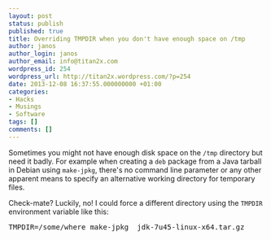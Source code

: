 ```yaml
---
layout: post
status: publish
published: true
title: Overriding TMPDIR when you don't have enough space on /tmp
author: janos
author_login: janos
author_email: info@titan2x.com
wordpress_id: 254
wordpress_url: http://titan2x.wordpress.com/?p=254
date: 2013-12-08 16:37:55.000000000 +01:00
categories:
- Hacks
- Musings
- Software
tags: []
comments: []
---
```

Sometimes you might not have enough disk space on the <code>/tmp</code> directory but need it badly. For example when creating a <code>deb</code> package from a Java tarball in Debian using <code>make-jpkg</code>, there's no command line parameter or any other apparent means to specify an alternative working directory for temporary files.

Check-mate? Luckily, no! I could force a different directory using the <code>TMPDIR</code> environment variable like this:
<pre>TMPDIR=/some/where make-jpkg  jdk-7u45-linux-x64.tar.gz</pre>
